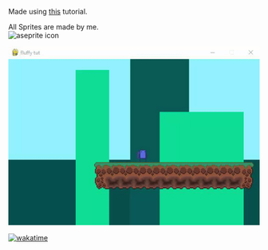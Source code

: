 Made using [this](https://www.youtube.com/watch?v=xxRhvyZXd8I&list=PLX5fBCkxJmm1fPSqgn9gyR3qih8yYLvMj) tutorial.

All Sprites are made by me.  
![aseprite icon](https://user-images.githubusercontent.com/42339846/46249457-da4d4380-c429-11e8-9be2-56ba3a5e7080.png)

![player moving around](./moving.gif)


[![wakatime](https://wakatime.com/badge/github/djangothesolarboy/fluffy_platformer-tut.svg)](https://wakatime.com/badge/github/djangothesolarboy/fluffy_platformer-tut)
